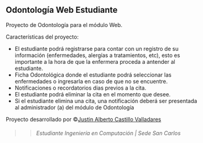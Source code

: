 Odontología Web Estudiante
---------------
Proyecto de Odontología para el módulo Web.

Características del proyecto:
- El estudiante podrá registrarse para contar con un registro de su información (enfermedades, alergías a tratamientos, etc), esto es importante a la hora de que la enfermera proceda a antender al estudiante.
- Ficha Odontológica donde el estudiante podrá seleccionar las enfermedades o ingresarla en caso de que no se encuentre.
- Notificaciones o recordatorios dias previos a la cita.
- El estudiante podrá eliminar la cita en el momento que desee.
- Si el estudiante elimina una cita, una notificación deberá ser presentada al administrador (a) del módulo de Odontología

Proyecto desarrollado por &copy;[Justin Alberto Castillo Valladares](github.com/JustinCast)
>> ###### Estudiante Ingeniería en Computación | Sede San Carlos

